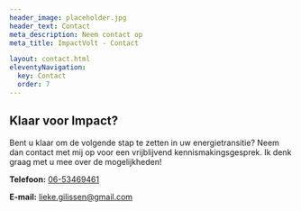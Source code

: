 ```yaml
---
header_image: placeholder.jpg
header_text: Contact
meta_description: Neem contact op
meta_title: ImpactVolt - Contact

layout: contact.html
eleventyNavigation:
  key: Contact
  order: 7
---
```


## Klaar voor Impact?

Bent u klaar om de volgende stap te zetten in uw energietransitie? Neem dan contact met mij op voor een vrijblijvend kennismakingsgesprek. Ik denk graag met u mee over de mogelijkheden!

**Telefoon:** [06-53469461](tel:0653469461)

**E-mail:** [lieke.gilissen@gmail.com](mailto:lieke.gilissen@gmail.com)
